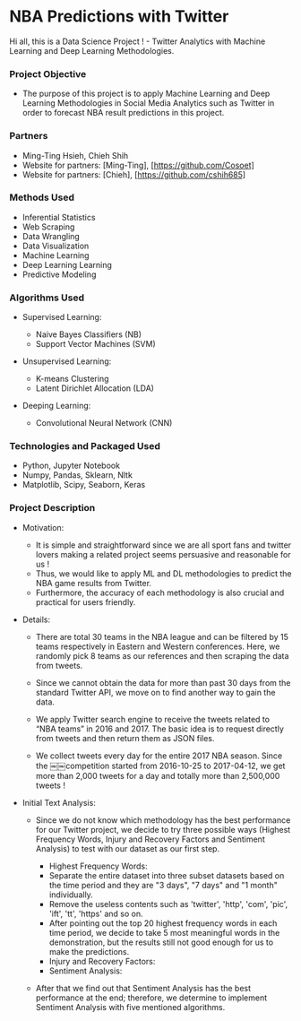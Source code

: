 # NBA Predictions with Twitter
Hi all, this is a Data Science Project ! - Twitter Analytics with Machine Learning and Deep Learning Methodologies.


### Project Objective

* The purpose of this project is to apply Machine Learning and Deep Learning Methodologies in Social Media Analytics such as 
Twitter in order to forecast NBA result predictions in this project.


### Partners

* Ming-Ting Hsieh, Chieh Shih
* Website for partners: [Ming-Ting], [https://github.com/Cosoet]
* Website for partners: [Chieh], [https://github.com/cshih685]


### Methods Used

* Inferential Statistics
* Web Scraping
* Data Wrangling
* Data Visualization
* Machine Learning
* Deep Learning Learning
* Predictive Modeling


### Algorithms Used

- Supervised Learning: 
  - Naive Bayes Classifiers (NB)
  - Support Vector Machines (SVM)
  
- Unsupervised Learning: 
  - K-means Clustering
  - Latent Dirichlet Allocation (LDA)
  
- Deeping Learning: 
  - Convolutional Neural Network (CNN)


### Technologies and Packaged Used

* Python, Jupyter Notebook
* Numpy, Pandas, Sklearn, Nltk
* Matplotlib, Scipy, Seaborn, Keras


### Project Description

* Motivation:

  - It is simple and straightforward since we are all sport fans and twitter lovers making a related project seems persuasive and reasonable for us ! 
  - Thus, we would like to apply ML and DL methodologies to predict the NBA game results from Twitter. 
  - Furthermore, the accuracy of each methodology is also crucial and practical for users friendly.  
  
* Details:

  - There are total 30 teams in the NBA league and can be filtered by 15 teams respectively in Eastern and Western
  conferences. Here, we randomly pick 8 teams as our references and then scraping the data from tweets.
  
  - Since we cannot obtain the data for more than past 30 days from the standard Twitter API, we move on to find another way to gain the data.
  
  - We apply Twitter search engine to receive the tweets related to “NBA teams” in 2016 and 2017. The basic idea is to request directly from tweets and then return them as JSON files.
  
  - We collect tweets every day for the entire 2017 NBA season. Since the ￼￼competition started from 2016-10-25 to 2017-04-12, we get more than 2,000 tweets for a day and totally more than 2,500,000 tweets !  
  
* Initial Text Analysis:

  - Since we do not know which methodology has the best performance for our Twitter project, we decide to try three possible ways (Highest Frequency Words, Injury and Recovery Factors and Sentiment Analysis) to test with our dataset as our first step.
  
    - Highest Frequency Words:
    
    * Separate the entire dataset into three subset datasets based on the time period and they are "3 days", "7 days" and "1 month" individually.
    * Remove the useless contents such as 'twitter', 'http', 'com', 'pic', 'ift', 'tt', 'https' and so on.
    * After pointing out the top 20 highest frequency words in each time period, we decide to take 5 most meaningful words in the demonstration, but the results still not good enough for us to make the predictions.

    - Injury and Recovery Factors:
    - Sentiment Analysis:
  
  - After that we find out that Sentiment Analysis has the best performance at the end; therefore, we determine to implement Sentiment Analysis with five mentioned algorithms.





